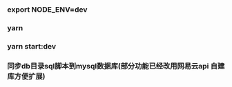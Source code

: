 ### export NODE_ENV=dev 
### yarn
### yarn start:dev
###  同步db目录sql脚本到mysql数据库(部分功能已经改用网易云api 自建库方便扩展)
